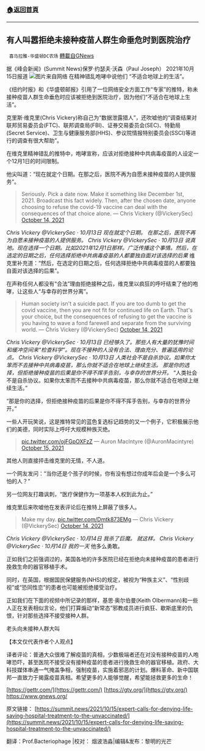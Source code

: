 ###  [:house:返回首頁](https://github.com/ourhimalayas/txt)
---


## 有人叫嚣拒绝未接种疫苗人群生命垂危时到医院治疗
` 喜马拉雅-华盛顿DC农场` [轉載自GNews](https://gnews.org/zh-hans/1604675/)

据《峰会新闻》(Summit News)保罗·约瑟夫·沃森（Paul Joseph） 2021年10月15日报道
![](https://assets.gnews.org/wp-content/uploads/2021/10/Picture1-12.png)图片来自网络
在精神错乱咆哮中说他们 “不适合地球上的生活”。

《纽约时报》和《华盛顿邮报》引用了一位网络安全方面工作“专家”的推特，称未接种疫苗人群生命垂危时应该被拒绝到医院治疗，因为他们“不适合在地球上生活”。

克里斯·维克里(Chris Vickery)称自己为“数据泄露猎人”，还吹嘘他的“调查结果对联邦贸易委员会(FTC)、联邦调查局(FBI)、证券交易委员会(SEC)、特勤局(Secret Service)、卫生与健康服务部(HHS)、参议院情报特别委员会(SSCI)等进行的调查有很大帮助”。

在维克里精神错乱的推特中，咆哮宣称，应该对拒绝接种中共病毒疫苗的人设定一个12月1日的时间限制。

他尖叫道：“现在就定个日期。在那之后，医院不再为自愿未接种疫苗的人提供服务”。



> Seriously. Pick a date now. Make it something like December 1st, 2021. Broadcast this fact widely.
> Then, after the chosen date, anyone choosing to refuse the covid-19 vaccine can deal with the consequences of that choice alone.
> — Chris Vickery (@VickerySec) [October 14, 2021](https://twitter.com/VickerySec/status/1448468418508644361?ref_src=twsrc%5Etfw)


*Chris Vickery @VickerySec · 10月13日*
*现在就定个日期。*
*在那之后，医院不再为自愿未接种疫苗的人提供服务。*
*Chris Vickery @VickerySec · 10月13日*
*说真地。现在选择一个日期。比如2021年12月1日那样。广泛传播这个事情。然后，在选定的日期之后，任何选择拒绝中共病毒疫苗的人都要独自面对该选择的后果*
维克里补充道：“然后，在选定的日期之后，任何选择拒绝中共病毒疫苗的人都要独自面对该选择的后果”。

在声称任何人都没有“合法”理由拒绝接种之后，维克里以疯狂的呼吁结束了他的咆哮，让这些人“与幸存的世界分离”。



> Human society isn't a suicide pact. If you are too dumb to get the covid vaccine, then you are not fit for continued life on Earth.
> That's your choice, but the consequences of refusing to get the vaccine is you having to wave a fond farewell and separate from the surviving world.
> — Chris Vickery (@VickerySec) [October 14, 2021](https://twitter.com/VickerySec/status/1448468420362604545?ref_src=twsrc%5Etfw)


*Chris Vickery @VickerySec · 10月13日*
*已经够久了。那些人有大量的犹豫时间和缓冲空间来“检查科学”。现在不接种的人没有合法、理由充分、普遍适用的论点。*
*Chris Vickery @VickerySec · 10月13日*
*人类社会不是自杀协议。如果你太笨而不去接种中共病毒疫苗，那么你就不适合在地球上继续生活。*
*那是你的选择，但拒绝接种疫苗的后果是你不得不挥手告别，与幸存的世界分开。*
“人类社会不是自杀协议。如果你太笨而不去接种中共病毒疫苗，那么你就不适合在地球上继续生活。”

“那是你的选择，但拒绝接种疫苗的后果是你不得不挥手告别，与幸存的世界分开。”

一些人开玩笑说，这是推特常见的蓝色复选标记趋势的又一个例子，它积极展示他们的美德，同时实际上呼吁大规模种族灭绝。



> [pic.twitter.com/ojFGpOXFzZ](https://t.co/ojFGpOXFzZ)
> — Auron MacIntyre (@AuronMacintyre) [October 15, 2021](https://twitter.com/AuronMacintyre/status/1448973333635211305?ref_src=twsrc%5Etfw)



其他人则直接抨击维克里的无情，不人道。

一个网友发问：“当你还是个孩子的时候，你有没有想过你成年后会是一个多么可怕的人？”

另一位网友打趣讽刺，“医疗保健作为一项基本人权到此为止。”

维克里后来吹嘘他在发表评论后在推特上屏蔽了很多人。



> Make my day. [pic.twitter.com/Dmtk873EMg](https://t.co/Dmtk873EMg)
> — Chris Vickery (@VickerySec) [October 14, 2021](https://twitter.com/VickerySec/status/1448680623518851075?ref_src=twsrc%5Etfw)


*Chris Vickery @VickerySec · 10月14日*
*我杀了巨魔。 就这样。*
*Chris Vickery @VickerySec · 10月14日*
*我的一天*
他多么勇敢。

正如我们之前强调过的，美国各地的许多医院已经在拒绝向未接种疫苗的患者进行挽救生命的器官移植手术。

同时，在英国，根据国民保健服务(NHS)的规定，被视为“种族主义”、“性别歧视”或“恐同性恋”的患者也可能被拒绝接受治疗。

正如我们在下面的视频中所记录的那样，基思·奥尔伯曼(Keith Olbermann)和一些人正在发表相似言论，他们打算煽动“新常态”邪教成员进行疯狂、歇斯底里的仇恨，针对那些选择不接受接种人群。

老头向未接种人群大叫



【本文仅代表作者个人观点】

译者评论：普通大众很难了解疫苗的真相，少数极端者还在对没有接种疫苗的人咆哮恐吓，甚至医院不接受没有接种疫苗的患者进行挽救生命的器官移植。政府、大科技媒体串通一气掩盖争相，强制疫苗，实施着邪恶的计划。爆料革命、新中国联邦一直致力于揭露疫苗真相。希望更多的人能够觉醒，希望能拯救更多的生命！

[https://gettr.com/](https://gettr.com/)
[https://gtv.org/](https://gtv.org/)
https://www.gnews.org/

原文链接： [https://summit.news/2021/10/15/expert-calls-for-denying-life-saving-hospital-treatment-to-the-unvaccinated/](https://summit.news/2021/10/15/expert-calls-for-denying-life-saving-hospital-treatment-to-the-unvaccinated/)

翻译：Prof.Bacteriophage |校对： 烟波浩淼|编辑&发布：黎明的光芒
